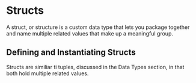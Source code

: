 # Structs

A struct, or structure is a custom data type that lets you package together and name multiple related values that make up a meaningful group.

## Defining and Instantiating Structs

Structs are similiar ti tuples, discussed in the Data Types section, in that both hold multiple related values.

